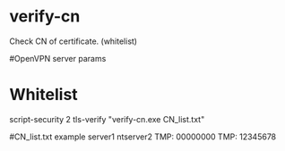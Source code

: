 # verify-cn
Check CN of certificate. (whitelist)


#OpenVPN server params
# Whitelist 
script-security 2 
tls-verify "verify-cn.exe CN_list.txt"

#CN_list.txt example
server1
ntserver2
TMP: 00000000
TMP: 12345678
